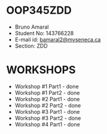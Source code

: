 # OOP345ZDD
- Bruno Amaral
- Student No: 143766228
- E-mail id: bamaral2@myseneca.ca
- Section: ZDD

# WORKSHOPS
- Workshop #1 Part1 - done
- Workshop #1 Part2 - done
- Workshop #2 Part1 - done
- Workshop #2 Part2 - done
- Workshop #3 Part1 - done
- Workshop #3 Part2 - done
- Workshop #4 Part1 - done
